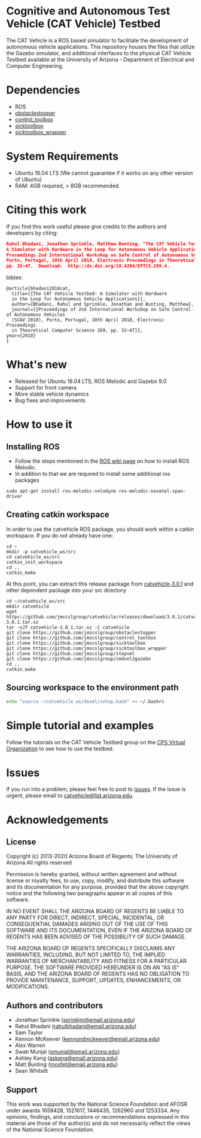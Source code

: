 # Cognitive and Autonomous Test Vehicle (CAT Vehicle) Testbed
The CAT Vehicle is a ROS based simulator to facilitate the development of autonomous vehicle applications. This repository houses the files that utilize the Gazebo simulator, and additional interfaces to the physical CAT Vehicle Testbed available at the University of Arizona - Department of Electrical and Computer Engineering.

# Dependencies
* ROS
* [obstaclestopper](https://github.com/jmscslgroup/obstaclestopper)
* [control_toolbox](https://github.com/jmscslgroup/control_toolbox)
* [sicktoolbox](https://github.com/jmscslgroup/sicktoolbox)
* [sicktoolbox_wrapper](https://github.com/jmscslgroup/sicktoolbox_wrapper)

# System Requirements
* Ubuntu 18.04 LTS (We cannot guarantee if it works on any other version of Ubuntu)
* RAM: 4GB required, > 8GB recommended.


# Citing this work
If you find this work useful please give credits to the authors and developers by citing:
```json
Rahul Bhadani, Jonathan Sprinkle, Matthew Bunting. "The CAT Vehicle Testbed: 
A Simulator with Hardware in the Loop for Autonomous Vehicle Applications". 
Proceedings 2nd International Workshop on Safe Control of Autonomous Vehicles (SCAV 2018),
Porto, Portugal, 10th April 2018, Electronic Proceedings in Theoretical Computer Science 269,
pp. 32–47.  Download:  http://dx.doi.org/10.4204/EPTCS.269.4.
```

bibtex:
```
@article{bhadani2018cat,
  title={{The CAT Vehicle Testbed: A Simulator with Hardware 
  in the Loop for Autonomous Vehicle Applications}},
  author={Bhadani, Rahul and Sprinkle, Jonathan and Bunting, Matthew},
  journal={{Proceedings of 2nd International Workshop on Safe Control of Autonomous Vehicles
  (SCAV 2018), Porto, Portugal, 10th April 2018, Electronic Proceedings
  in Theoretical Computer Science 269, pp. 32–47}},
year={2018}
}
```

# What's new
* Released for Ubuntu 18.04 LTS, ROS Melodic and Gazebo 9.0
* Support for front camera
* More stable vehicle dynamics
* Bug fixes and improvements

# How to use it

## Installing ROS
* Follow the steps mentioned in the [ROS wiki page](http://wiki.ros.org/melodic/Installation/Ubuntu%C2%A0) on how to install ROS Melodic. 
* In addition to that we are required to install some additional ros packages
```shell
sudo apt-get install ros-melodic-velodyne ros-melodic-novatel-span-driver
```

## Creating catkin workspace
In order to use the catvehicle ROS package, you should work within a catkin workspace. If you do not already have one:
```shell
cd ~
mkdir -p catvehicle_ws/src
cd catvehicle_ws/src
catkin_init_workspace
cd ..
catkin_make
```

At this point, you can extract this release package from [catvehicle-3.0.1](https://github.com/jmscslgroup/catvehicle/releases/download/3.0.1/catvehicle-3.0.1.tar.xz) and other dependent package into your src directory
```shell
cd ~/catvehicle_ws/src
mkdir catvehicle
wget https://github.com/jmscslgroup/catvehicle/releases/download/3.0.1/catvehicle-3.0.1.tar.xz
tar -xJf catvehicle-3.0.1.tar.xz -C catvehicle
git clone https://github.com/jmscslgroup/obstaclestopper
git clone https://github.com/jmscslgroup/control_toolbox
git clone https://github.com/jmscslgroup/sicktoolbox
git clone https://github.com/jmscslgroup/sicktoolbox_wrapper
git clone https://github.com/jmscslgroup/stepvel
git clone https://github.com/jmscslgroup/cmdvel2gazebo
cd ..
catkin_make
```
## Sourcing workspace to the environment path
```bash
echo "source ~/catvehicle_ws/devel/setup.bash" >> ~/.bashrc
```

# Simple tutorial and examples
Follow the tutorials on the CAT Vehicle Testbed group on the [CPS Virtual Organization](https://cps-vo.org/group/CATVehicleTestbed) to see how to use the testbed.

# Issues
If you run into a problem, please feel free to post to [issues](https://github.com/jmscslgroup/catvehicle/issues). If the issue is urgent, please email to catvehicle@list.arizona.edu.

# Acknowledgements
## License
Copyright (c) 2013-2020 Arizona Board of Regents; The University of Arizona
All rights reserved

Permission is hereby granted, without written agreement and without 
license or royalty fees, to use, copy, modify, and distribute this
software and its documentation for any purpose, provided that the 
above copyright notice and the following two paragraphs appear in 
all copies of this software.
 
IN NO EVENT SHALL THE ARIZONA BOARD OF REGENTS BE LIABLE TO ANY PARTY 
FOR DIRECT, INDIRECT, SPECIAL, INCIDENTAL, OR CONSEQUENTIAL DAMAGES 
ARISING OUT OF THE USE OF THIS SOFTWARE AND ITS DOCUMENTATION, EVEN 
IF THE ARIZONA BOARD OF REGENTS HAS BEEN ADVISED OF THE POSSIBILITY OF 
SUCH DAMAGE.

THE ARIZONA BOARD OF REGENTS SPECIFICALLY DISCLAIMS ANY WARRANTIES, 
INCLUDING, BUT NOT LIMITED TO, THE IMPLIED WARRANTIES OF MERCHANTABILITY 
AND FITNESS FOR A PARTICULAR PURPOSE. THE SOFTWARE PROVIDED HEREUNDER
IS ON AN "AS IS" BASIS, AND THE ARIZONA BOARD OF REGENTS HAS NO OBLIGATION
TO PROVIDE MAINTENANCE, SUPPORT, UPDATES, ENHANCEMENTS, OR MODIFICATIONS.

## Authors and contributors
* Jonathan Sprinkle (sprinkjm@email.arizona.edu)
* Rahul Bhadani (rahulbhadani@email.arizona.edu)
* Sam Taylor
* Kennon McKeever (kennondmckeever@email.arizona.edu)
* Alex Warren
* Swati Munjal (smunjal@email.arizona.edu)
* Ashley Kang (askang@email.arizona.edu)
* Matt Bunting (mosfet@email.arizona.edu)
* Sean Whitsitt

## Support
This work was supported by the National Science Foundation and AFOSR under awards 1659428, 1521617, 1446435, 1262960 and 1253334. Any opinions, findings, and conclusions or recommendations expressed in this material are those of the author(s) and do not necessarily reflect the views of the National Science Foundation.

